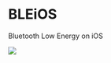 # BLEiOS
Bluetooth Low Energy on iOS

<image src="https://github.com/jasmineois/BLEiOS/blob/develop/image/IMG_ADCC5C698429-1.jpeg">
